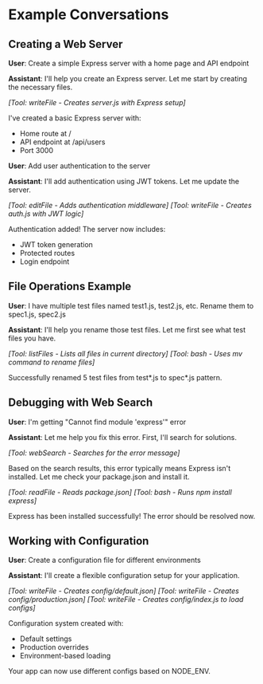 # Example Conversations

## Creating a Web Server

**User**: Create a simple Express server with a home page and API endpoint

**Assistant**: I'll help you create an Express server. Let me start by creating the necessary files.

*[Tool: writeFile - Creates server.js with Express setup]*

I've created a basic Express server with:
- Home route at /
- API endpoint at /api/users
- Port 3000

**User**: Add user authentication to the server

**Assistant**: I'll add authentication using JWT tokens. Let me update the server.

*[Tool: editFile - Adds authentication middleware]*
*[Tool: writeFile - Creates auth.js with JWT logic]*

Authentication added! The server now includes:
- JWT token generation
- Protected routes
- Login endpoint

## File Operations Example

**User**: I have multiple test files named test1.js, test2.js, etc. Rename them to spec1.js, spec2.js

**Assistant**: I'll help you rename those test files. Let me first see what test files you have.

*[Tool: listFiles - Lists all files in current directory]*
*[Tool: bash - Uses mv command to rename files]*

Successfully renamed 5 test files from test*.js to spec*.js pattern.

## Debugging with Web Search

**User**: I'm getting "Cannot find module 'express'" error

**Assistant**: Let me help you fix this error. First, I'll search for solutions.

*[Tool: webSearch - Searches for the error message]*

Based on the search results, this error typically means Express isn't installed. Let me check your package.json and install it.

*[Tool: readFile - Reads package.json]*
*[Tool: bash - Runs npm install express]*

Express has been installed successfully! The error should be resolved now.

## Working with Configuration

**User**: Create a configuration file for different environments

**Assistant**: I'll create a flexible configuration setup for your application.

*[Tool: writeFile - Creates config/default.json]*
*[Tool: writeFile - Creates config/production.json]*
*[Tool: writeFile - Creates config/index.js to load configs]*

Configuration system created with:
- Default settings
- Production overrides
- Environment-based loading

Your app can now use different configs based on NODE_ENV.